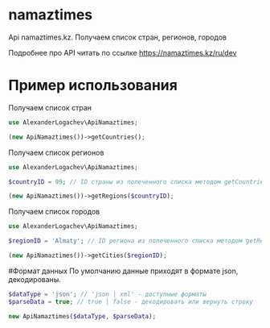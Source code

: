 # namaztimes
Api namaztimes.kz. Получаем список стран, регионов, городов

Подробнее про API читать по ссылке https://namaztimes.kz/ru/dev

# Пример использования

Получаем список стран

```php
use AlexanderLogachev\ApiNamaztimes;

(new ApiNamaztimes())->getCountries();
```

Получаем список регионов

```php
use AlexanderLogachev\ApiNamaztimes;

$countryID = 99; // ID страны из полеченного списка методом getCountries

(new ApiNamaztimes())->getRegions($countryID);
```

Получаем список городов

```php
use AlexanderLogachev\ApiNamaztimes;

$regionID = 'Almaty'; // ID региона из полеченного списка методом getRegions

(new ApiNamaztimes())->getCities($regionID);
```

#Формат данных
По умолчанию данные приходят в формате json, декодированы.

```php
$dataType = 'json'; // 'json | xml' - доступные форматы
$parseData = true; // true | false - декодировать или вернуть строку

new ApiNamaztimes($dataType, $parseData);
```

